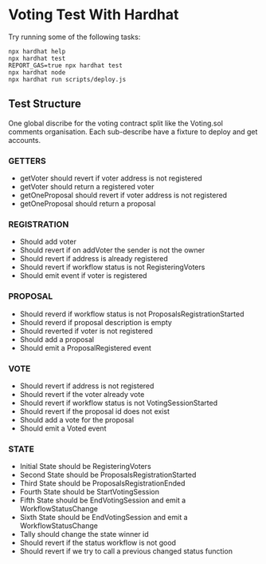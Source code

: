 # Voting Test With Hardhat

Try running some of the following tasks:

```shell
npx hardhat help
npx hardhat test
REPORT_GAS=true npx hardhat test
npx hardhat node
npx hardhat run scripts/deploy.js
```

## Test Structure

One global discribe for the voting contract split like the Voting.sol comments organisation.
Each sub-describe have a fixture to deploy and get accounts.

### GETTERS

-   getVoter should revert if voter address is not registered
-   getVoter should return a registered voter
-   getOneProposal should revert if voter address is not registered
-   getOneProposal should return a proposal

### REGISTRATION

-   Should add voter
-   Should revert if on addVoter the sender is not the owner
-   Should revert if address is already registered
-   Should revert if workflow status is not RegisteringVoters
-   Should emit event if voter is registered

### PROPOSAL

-   Should reverd if workflow status is not ProposalsRegistrationStarted
-   Should reverd if proposal description is empty
-   Should reverted if voter is not registered
-   Should add a proposal
-   Should emit a ProposalRegistered event

### VOTE

-   Should revert if address is not registered
-   Should revert if the voter already vote
-   Should revert if workflow status is not VotingSessionStarted
-   Should revert if the proposal id does not exist
-   Should add a vote for the proposal
-   Should emit a Voted event

### STATE

-   Initial State should be RegisteringVoters
-   Second State should be ProposalsRegistrationStarted
-   Third State should be ProposalsRegistrationEnded
-   Fourth State should be StartVotingSession
-   Fifth State should be EndVotingSession and emit a WorkflowStatusChange
-   Sixth State should be EndVotingSession and emit a WorkflowStatusChange
-   Tally should change the state winner id
-   Should revert if the status workflow is not good
-   Should revert if we try to call a previous changed status function
